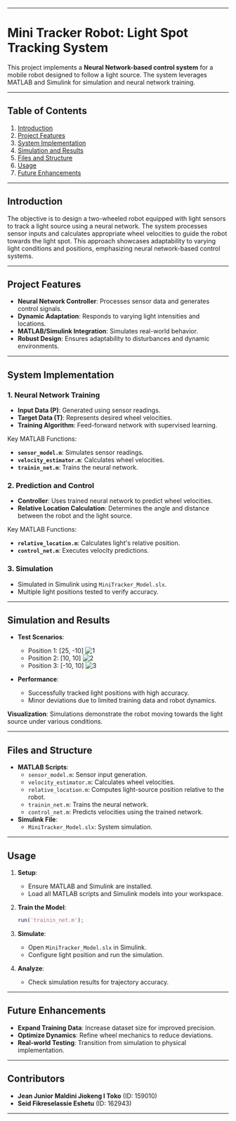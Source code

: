 

---

# Mini Tracker Robot: Light Spot Tracking System

This project implements a **Neural Network-based control system** for a mobile robot designed to follow a light source. The system leverages MATLAB and Simulink for simulation and neural network training.

---

## Table of Contents

1. [Introduction](#introduction)
2. [Project Features](#project-features)
3. [System Implementation](#system-implementation)
4. [Simulation and Results](#simulation-and-results)
5. [Files and Structure](#files-and-structure)
6. [Usage](#usage)
7. [Future Enhancements](#future-enhancements)

---

## Introduction

The objective is to design a two-wheeled robot equipped with light sensors to track a light source using a neural network. The system processes sensor inputs and calculates appropriate wheel velocities to guide the robot towards the light spot. This approach showcases adaptability to varying light conditions and positions, emphasizing neural network-based control systems.

---

## Project Features

- **Neural Network Controller**: Processes sensor data and generates control signals.
- **Dynamic Adaptation**: Responds to varying light intensities and locations.
- **MATLAB/Simulink Integration**: Simulates real-world behavior.
- **Robust Design**: Ensures adaptability to disturbances and dynamic environments.

---

## System Implementation

### 1. Neural Network Training
- **Input Data (P)**: Generated using sensor readings.
- **Target Data (T)**: Represents desired wheel velocities.
- **Training Algorithm**: Feed-forward network with supervised learning.

Key MATLAB Functions:
- **`sensor_model.m`**: Simulates sensor readings.
- **`velocity_estimator.m`**: Calculates wheel velocities.
- **`trainin_net.m`**: Trains the neural network.

### 2. Prediction and Control
- **Controller**: Uses trained neural network to predict wheel velocities.
- **Relative Location Calculation**: Determines the angle and distance between the robot and the light source.

Key MATLAB Functions:
- **`relative_location.m`**: Calculates light's relative position.
- **`control_net.m`**: Executes velocity predictions.

### 3. Simulation
- Simulated in Simulink using `MiniTracker_Model.slx`.
- Multiple light positions tested to verify accuracy.

---

## Simulation and Results

- **Test Scenarios**:
  - Position 1: [25, -10]
    ![1](https://github.com/user-attachments/assets/0de9301a-1a08-411c-8332-c5d76ae0ce08)
  - Position 2: [10, 10]
   ![2](https://github.com/user-attachments/assets/ccb674d7-b445-4b26-9858-1abcac9e0cf3)
  - Position 3: [-10, 10]
    ![3](https://github.com/user-attachments/assets/25db96dd-4ba6-4f31-84c3-e4b48cdd796e)

- **Performance**:
  - Successfully tracked light positions with high accuracy.
  - Minor deviations due to limited training data and robot dynamics.

**Visualization**: Simulations demonstrate the robot moving towards the light source under various conditions.

---

## Files and Structure

- **MATLAB Scripts**:
  - `sensor_model.m`: Sensor input generation.
  - `velocity_estimator.m`: Calculates wheel velocities.
  - `relative_location.m`: Computes light-source position relative to the robot.
  - `trainin_net.m`: Trains the neural network.
  - `control_net.m`: Predicts velocities using the trained network.
- **Simulink File**:
  - `MiniTracker_Model.slx`: System simulation.

---

## Usage

1. **Setup**:
   - Ensure MATLAB and Simulink are installed.
   - Load all MATLAB scripts and Simulink models into your workspace.

2. **Train the Model**:
   ```matlab
   run('trainin_net.m');
   ```

3. **Simulate**:
   - Open `MiniTracker_Model.slx` in Simulink.
   - Configure light position and run the simulation.

4. **Analyze**:
   - Check simulation results for trajectory accuracy.

---

## Future Enhancements

- **Expand Training Data**: Increase dataset size for improved precision.
- **Optimize Dynamics**: Refine wheel mechanics to reduce deviations.
- **Real-world Testing**: Transition from simulation to physical implementation.

---

## Contributors

- **Jean Junior Maldini Jiokeng I Toko** (ID: 159010)
- **Seid Fikreselassie Eshetu** (ID: 162943)

---

